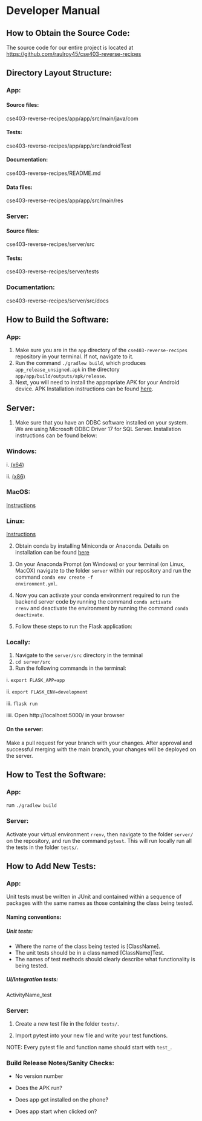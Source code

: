 # Developer Manual

## How to Obtain the Source Code: 

The source code for our entire project is located at https://github.com/raulroy45/cse403-reverse-recipes



## Directory Layout Structure:

### App:
#### Source files: 
cse403-reverse-recipes/app/app/src/main/java/com

#### Tests: 
cse403-reverse-recipes/app/app/src/androidTest

#### Documentation: 
cse403-reverse-recipes/README.md

#### Data files:
cse403-reverse-recipes/app/app/src/main/res
 
### Server:
#### Source files:
cse403-reverse-recipes/server/src

#### Tests:
cse403-reverse-recipes/server/tests

### Documentation:
cse403-reverse-recipes/server/src/docs



## How to Build the Software:
### App:
1. Make sure you are in the <code>app</code> directory of the <code>cse403-reverse-recipes</code> repository in your terminal. If not, navigate to it.
2. Run the command <code>./gradlew build</code>, which produces <code>app_release_unsigned.apk</code> in the directory <code>app/app/build/outputs/apk/release</code>.
3. Next, you will need to install the appropriate APK for your Android device. APK Installation instructions can be found [here](https://www.thecustomdroid.com/how-to-install-apk-on-android/).
 
## Server:
1. Make sure that you have an ODBC software installed on your system. We are using Microsoft ODBC Driver 17 for SQL Server. Installation instructions can be found below:

### Windows:

  i. [(x64)](https://go.microsoft.com/fwlink/?linkid=2187214)
  
  ii. [(x86)](https://go.microsoft.com/fwlink/?linkid=2187215)
  
### MacOS:

[Instructions](https://docs.microsoft.com/en-us/sql/connect/odbc/linux-mac/install-microsoft-odbc-driver-sql-server-macos?view=sql-server-ver15#17)


### Linux:

[Instructions](https://docs.microsoft.com/en-us/sql/connect/odbc/linux-mac/installing-the-microsoft-odbc-driver-for-sql-server?view=sql-server-ver15#17)
  
  
2. Obtain conda by installing Miniconda or Anaconda. Details on installation can be found [here](https://docs.conda.io/projects/conda/en/latest/user-guide/install/index.html)

3. On your Anaconda Prompt (on Windows) or your terminal (on Linux, MacOX) navigate to the folder <code>server</code> within our repository and run the command <code>conda env create -f environment.yml</code>.

4. Now you can activate your conda environment required to run the backend server code by running the command <code>conda activate rrenv</code> and deactivate the environment by running the command <code>conda deactivate</code>.

5. Follow these steps to run the Flask application:

### Locally:
 1. Navigate to the <code>server/src</code> directory in the terminal
 2. <code>cd server/src</code>
 3. Run the following commands in the terminal:
 
i. <code>export FLASK_APP=app</code>

ii. <code>export FLASK_ENV=development</code>

iii. <code>flask run</code>

iiii. Open http://localhost:5000/ in your browser

#### On the server:
Make a pull request for your branch with your changes. After approval and successful merging with the main branch, your changes will be deployed on the server.




## How to Test the Software:

### App: 
run <code>./gradlew build</code>
 
### Server: 
Activate your virtual environment <code>rrenv</code>, then navigate to the folder <code>server/</code> on the repository, and run the command <code>pytest</code>. This will run locally run all the tests in the folder <code>tests/</code>.

## How to Add New Tests:

### App:
Unit tests must be written in JUnit and contained within a sequence of packages with the same names as those containing the class being tested.

#### Naming conventions:
##### Unit tests:

- Where the name of the class being tested is [ClassName].
- The unit tests should be in a class named [ClassName]Test.
- The names of test methods should clearly describe what functionality is being tested.

##### UI/Integration tests:
ActivityName_test
 
### Server:
1. Create a new test file in the folder <code>tests/</code>. 

2. Import pytest into your new file and write your test functions.

NOTE: Every pytest file and function name should start with <code>test_</code>.

### Build Release Notes/Sanity Checks:
- No version number

- Does the APK run?

- Does app get installed on the phone?

- Does app start when clicked on?

